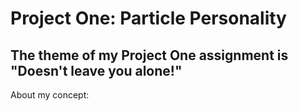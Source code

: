 # Project One: Particle Personality

## The theme of my Project One assignment is "Doesn't leave you alone!" 

About my concept: 

